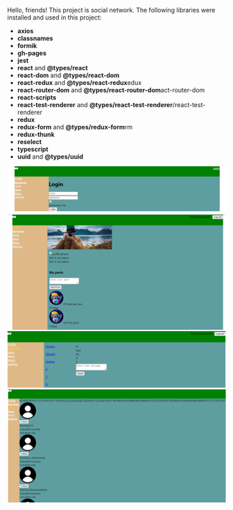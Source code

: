 Hello, friends!
This project is social network. The following libraries were installed and used in this project:

- **axios** 
- **classnames**
- **formik**
- **gh-pages**
- **jest**
- **react** and **@types/react**
- **react-dom** and **@types/react-dom**
- **react-redux** and **@types/react-redux**edux
- **react-router-dom** and **@types/react-router-dom**act-router-dom
- **react-scripts** 
- **react-test-renderer** and **@types/react-test-renderer**/react-test-renderer
- **redux**
- **redux-form** and **@types/redux-form**rm
- **redux-thunk**
- **reselect**
- **typescript** 
- **uuid** and **@types/uuid**


![](src/common/assets/images/screenshots/login.png)
![](src/common/assets/images/screenshots/profile.png)
![](src/common/assets/images/screenshots/messages.png)
![](src/common/assets/images/screenshots/users.png)
